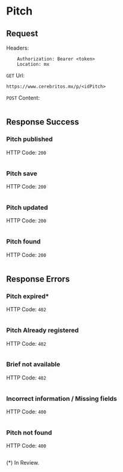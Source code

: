 # Pitch

## Request

Headers:
```
	Authorization: Bearer <token>
	Location: mx
```

`GET` Url:
```url
https://www.cerebritos.mx/p/<idPitch>
```

`POST` Content:
```json

```

## Response Success

### Pitch published

HTTP Code: `200`

```json

```

### Pitch save

HTTP Code: `200`

```json

```

### Pitch updated

HTTP Code: `200`

```json

```

### Pitch found

HTTP Code: `200`

```json

```

## Response Errors

### Pitch expired*

HTTP Code: `402`

```json

```

### Pitch Already registered

HTTP Code: `402`

```json

```

### Brief not available

HTTP Code: `402`

```json

```

### Incorrect information / Missing fields

HTTP Code: `400`

```json

```

### Pitch not found

HTTP Code: `400`

```json

```

(*) In Review.